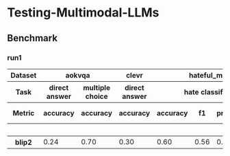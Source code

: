 # Testing-Multimodal-LLMs

## Benchmark



### run1
<table id="T_cf1a7">
<thead>
<tr>
<th class="index_name level0">Dataset</th>
<th class="col_heading level0 col0" colspan="2" id="T_cf1a7_level0_col0" style="border-bottom: 1px solid black;">aokvqa</th>
<th class="col_heading level0 col2" id="T_cf1a7_level0_col2" style="border-bottom: 1px solid black;">clevr</th>
<th class="col_heading level0 col3" colspan="4" id="T_cf1a7_level0_col3" style="border-bottom: 1px solid black;">hateful_memes</th>
<th class="col_heading level0 col7" colspan="4" id="T_cf1a7_level0_col7" style="border-bottom: 1px solid black;">mami</th>
<th class="col_heading level0 col11" colspan="4" id="T_cf1a7_level0_col11" style="border-bottom: 1px solid black;">mvsa</th>
<th class="col_heading level0 col15" id="T_cf1a7_level0_col15" style="border-bottom: 1px solid black;">okvqa</th>
</tr>
<tr>
<th class="index_name level1">Task</th>
<th class="col_heading level1 col0" id="T_cf1a7_level1_col0">direct answer</th>
<th class="col_heading level1 col1" id="T_cf1a7_level1_col1">multiple choice</th>
<th class="col_heading level1 col2" id="T_cf1a7_level1_col2">direct answer</th>
<th class="col_heading level1 col3" colspan="4" id="T_cf1a7_level1_col3">hate classification</th>
<th class="col_heading level1 col7" colspan="4" id="T_cf1a7_level1_col7">sexism classification</th>
<th class="col_heading level1 col11" colspan="4" id="T_cf1a7_level1_col11">sentiment analysis</th>
<th class="col_heading level1 col15" id="T_cf1a7_level1_col15">direct answer</th>
</tr>
<tr>
<th class="index_name level2">Metric</th>
<th class="col_heading level2 col0" id="T_cf1a7_level2_col0">accuracy</th>
<th class="col_heading level2 col1" id="T_cf1a7_level2_col1">accuracy</th>
<th class="col_heading level2 col2" id="T_cf1a7_level2_col2">accuracy</th>
<th class="col_heading level2 col3" id="T_cf1a7_level2_col3">accuracy</th>
<th class="col_heading level2 col4" id="T_cf1a7_level2_col4">f1</th>
<th class="col_heading level2 col5" id="T_cf1a7_level2_col5">precision</th>
<th class="col_heading level2 col6" id="T_cf1a7_level2_col6">recall</th>
<th class="col_heading level2 col7" id="T_cf1a7_level2_col7">accuracy</th>
<th class="col_heading level2 col8" id="T_cf1a7_level2_col8">f1 (weighted)</th>
<th class="col_heading level2 col9" id="T_cf1a7_level2_col9">precision (weighted)</th>
<th class="col_heading level2 col10" id="T_cf1a7_level2_col10">recall (weighted)</th>
<th class="col_heading level2 col11" id="T_cf1a7_level2_col11">accuracy</th>
<th class="col_heading level2 col12" id="T_cf1a7_level2_col12">f1 (weighted)</th>
<th class="col_heading level2 col13" id="T_cf1a7_level2_col13">precision (weighted)</th>
<th class="col_heading level2 col14" id="T_cf1a7_level2_col14">recall (weighted)</th>
<th class="col_heading level2 col15" id="T_cf1a7_level2_col15">accuracy</th>
</tr>
<tr>
<th class="index_name level0"></th>
<th class="blank col0"> </th>
<th class="blank col1"> </th>
<th class="blank col2"> </th>
<th class="blank col3"> </th>
<th class="blank col4"> </th>
<th class="blank col5"> </th>
<th class="blank col6"> </th>
<th class="blank col7"> </th>
<th class="blank col8"> </th>
<th class="blank col9"> </th>
<th class="blank col10"> </th>
<th class="blank col11"> </th>
<th class="blank col12"> </th>
<th class="blank col13"> </th>
<th class="blank col14"> </th>
<th class="blank col15"> </th>
</tr>
</thead>
<tbody>
<tr>
<th class="row_heading level0 row0" id="T_cf1a7_level0_row0">blip2</th>
<td class="data row0 col0" id="T_cf1a7_row0_col0">0.24</td>
<td class="data row0 col1" id="T_cf1a7_row0_col1">0.70</td>
<td class="data row0 col2" id="T_cf1a7_row0_col2">0.30</td>
<td class="data row0 col3" id="T_cf1a7_row0_col3">0.60</td>
<td class="data row0 col4" id="T_cf1a7_row0_col4">0.56</td>
<td class="data row0 col5" id="T_cf1a7_row0_col5">0.62</td>
<td class="data row0 col6" id="T_cf1a7_row0_col6">0.51</td>
<td class="data row0 col7" id="T_cf1a7_row0_col7">0.60</td>
<td class="data row0 col8" id="T_cf1a7_row0_col8">0.56</td>
<td class="data row0 col9" id="T_cf1a7_row0_col9">0.66</td>
<td class="data row0 col10" id="T_cf1a7_row0_col10">0.60</td>
<td class="data row0 col11" id="T_cf1a7_row0_col11">0.69</td>
<td class="data row0 col12" id="T_cf1a7_row0_col12">0.67</td>
<td class="data row0 col13" id="T_cf1a7_row0_col13">0.67</td>
<td class="data row0 col14" id="T_cf1a7_row0_col14">0.69</td>
<td class="data row0 col15" id="T_cf1a7_row0_col15">0.18</td>
</tr>
</tbody>
</table>
